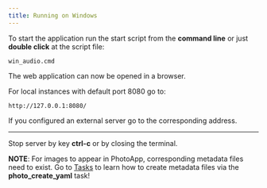 ```yaml
---
title: Running on Windows
---
```


To start the application run the start script from the **command line** or just **double click** at the script file:

```
win_audio.cmd
```

The web application can now be opened in a browser.

For local instances with default port 8080 go to: 
```text 
http://127.0.0.1:8080/
```

If you configured an external server go to the corresponding address.

---

Stop server by key **ctrl-c** or by closing the terminal.

**NOTE**: For images to appear in PhotoApp, corresponding metadata files need to exist. Go to [Tasks](/photodb/usage/tasks.html) to learn how to create metadata files via the **photo_create_yaml** task!

